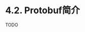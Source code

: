 # 4.2. Protobuf简介

TODO

<!--

pb基本用法，pb其实就是json，我们不关心底层的编码和性能

pb2和pb3区别

pb和json的区别，pb有些限制，比如 map 只能嵌套，field名字不能随机变化
嵌套时，只能时msg或map，到一些限制

rpc 语法

扩展语法

包体系结构
-->
